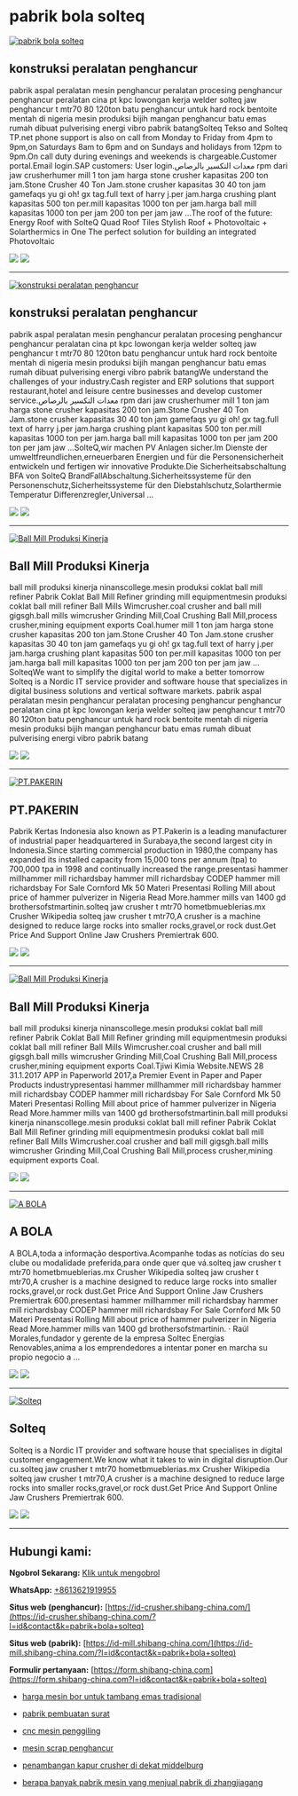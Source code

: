 # pabrik bola solteq

<a href="https://swt.shibang-china.com/?l=id&img&k=pabrik+bola+solteq" target="_blank">![pabrik bola solteq](http://static.shibang-china.com/all-800x300/1203.jpg)</a>

## konstruksi peralatan penghancur
pabrik aspal peralatan mesin penghancur peralatan procesing penghancur penghancur peralatan cina pt kpc lowongan kerja welder solteq jaw penghancur t mtr70 80 120ton batu penghancur untuk hard rock bentoite mentah di nigeria mesin produksi bijih mangan penghancur batu emas rumah dibuat pulverising energi vibro pabrik batangSolteq Tekso and Solteq TP.net phone support is also on call from Monday to Friday from 4pm to 9pm,on Saturdays 8am to 6pm and on Sundays and holidays from 12pm to 9pm.On call duty during evenings and weekends is chargeable.Customer portal.Email login.SAP customers: User login.معدات التكسير بالرصاص rpm dari jaw crusherhumer mill 1 ton jam harga stone crusher kapasitas 200 ton jam.Stone Crusher 40 Ton Jam.stone crusher kapasitas 30 40 ton jam gamefaqs yu gi oh! gx tag.full text of harry j.per jam.harga crushing plant kapasitas 500 ton per.mill kapasitas 1000 ton per jam.harga ball mill kapasitas 1000 ton per jam 200 ton per jam jaw …The roof of the future: Energy Roof with SolteQ Quad Roof Tiles Stylish Roof + Photovoltaic + Solarthermics in One The perfect solution for building an integrated Photovoltaic


<a href="https://whatsapp.shibangsoft.com/WhatsApp.php" target="_blank" title="WhatsApp">![](http://static.shibang-china.com/icon/whatsapp.png)</a> <a href="https://swt.shibang-china.com/?l=id&icon&k=pabrik+bola+solteq" target="_blank">![](http://static.shibang-china.com/icon/chat-id.png)</a>

---

<a href="https://swt.shibang-china.com/?l=id&img&k=pabrik+bola+solteq" target="_blank">![konstruksi peralatan penghancur](http://static.shibang-china.com/all-800x300/938.jpg)</a>

## konstruksi peralatan penghancur
pabrik aspal peralatan mesin penghancur peralatan procesing penghancur penghancur peralatan cina pt kpc lowongan kerja welder solteq jaw penghancur t mtr70 80 120ton batu penghancur untuk hard rock bentoite mentah di nigeria mesin produksi bijih mangan penghancur batu emas rumah dibuat pulverising energi vibro pabrik batangWe understand the challenges of your industry.Cash register and ERP solutions that support restaurant,hotel and leisure centre businesses and develop customer service.معدات التكسير بالرصاص rpm dari jaw crusherhumer mill 1 ton jam harga stone crusher kapasitas 200 ton jam.Stone Crusher 40 Ton Jam.stone crusher kapasitas 30 40 ton jam gamefaqs yu gi oh! gx tag.full text of harry j.per jam.harga crushing plant kapasitas 500 ton per.mill kapasitas 1000 ton per jam.harga ball mill kapasitas 1000 ton per jam 200 ton per jam jaw …SolteQ,wir machen PV Anlagen sicher.Im Dienste der umweltfreundlichen,erneuerbaren Energien und f&#252;r die Personensicherheit entwickeln und fertigen wir innovative Produkte.Die Sicherheitsabschaltung BFA von SolteQ BrandFallAbschaltung.Sicherheitssysteme f&#252;r den Personenschutz,Sicherheitssysteme f&#252;r den Diebstahlschutz,Solarthermie Temperatur Differenzregler,Universal …


<a href="https://whatsapp.shibangsoft.com/WhatsApp.php" target="_blank" title="WhatsApp">![](http://static.shibang-china.com/icon/whatsapp.png)</a> <a href="https://swt.shibang-china.com/?l=id&icon&k=pabrik+bola+solteq" target="_blank">![](http://static.shibang-china.com/icon/chat-id.png)</a>

---

<a href="https://swt.shibang-china.com/?l=id&img&k=pabrik+bola+solteq" target="_blank">![Ball Mill Produksi Kinerja](http://static.shibang-china.com/all-800x300/1323.jpg)</a>

## Ball Mill Produksi Kinerja
ball mill produksi kinerja ninanscollege.mesin produksi coklat ball mill refiner Pabrik Coklat Ball Mill Refiner grinding mill equipmentmesin produksi coklat ball mill refiner Ball Mills Wimcrusher.coal crusher and ball mill gigsgh.ball mills wimcrusher Grinding Mill,Coal Crushing Ball Mill,process crusher,mining equipment exports Coal.humer mill 1 ton jam harga stone crusher kapasitas 200 ton jam.Stone Crusher 40 Ton Jam.stone crusher kapasitas 30 40 ton jam gamefaqs yu gi oh! gx tag.full text of harry j.per jam.harga crushing plant kapasitas 500 ton per.mill kapasitas 1000 ton per jam.harga ball mill kapasitas 1000 ton per jam 200 ton per jam jaw …SolteqWe want to simplify the digital world to make a better tomorrow Solteq is a Nordic IT service provider and software house that specializes in digital business solutions and vertical software markets. pabrik aspal peralatan mesin penghancur peralatan procesing penghancur penghancur peralatan cina pt kpc lowongan kerja welder solteq jaw penghancur t mtr70 80 120ton batu penghancur untuk hard rock bentoite mentah di nigeria mesin produksi bijih mangan penghancur batu emas rumah dibuat pulverising energi vibro pabrik batang


<a href="https://whatsapp.shibangsoft.com/WhatsApp.php" target="_blank" title="WhatsApp">![](http://static.shibang-china.com/icon/whatsapp.png)</a> <a href="https://swt.shibang-china.com/?l=id&icon&k=pabrik+bola+solteq" target="_blank">![](http://static.shibang-china.com/icon/chat-id.png)</a>

---

<a href="https://swt.shibang-china.com/?l=id&img&k=pabrik+bola+solteq" target="_blank">![PT.PAKERIN](http://static.shibang-china.com/all-800x300/1078.jpg)</a>

## PT.PAKERIN
Pabrik Kertas Indonesia also known as PT.Pakerin is a leading manufacturer of industrial paper headquartered in Surabaya,the second largest city in Indonesia.Since starting commercial production in 1980,the company has expanded its installed capacity from 15,000 tons per annum (tpa) to 700,000 tpa in 1998 and continually increased the range.presentasi hammer millhammer mill richardsbay hammer mill richardsbay CODEP hammer mill richardsbay For Sale Cornford Mk 50 Materi Presentasi Rolling Mill about price of hammer pulverizer in Nigeria Read More.hammer mills van 1400 gd brothersofstmartinin.solteq jaw crusher t mtr70 hometbmueblerias.mx Crusher Wikipedia solteq jaw crusher t mtr70,A crusher is a machine designed to reduce large rocks into smaller rocks,gravel,or rock dust.Get Price And Support Online Jaw Crushers Premiertrak 600.


<a href="https://whatsapp.shibangsoft.com/WhatsApp.php" target="_blank" title="WhatsApp">![](http://static.shibang-china.com/icon/whatsapp.png)</a> <a href="https://swt.shibang-china.com/?l=id&icon&k=pabrik+bola+solteq" target="_blank">![](http://static.shibang-china.com/icon/chat-id.png)</a>

---

<a href="https://swt.shibang-china.com/?l=id&img&k=pabrik+bola+solteq" target="_blank">![Ball Mill Produksi Kinerja](http://static.shibang-china.com/all-800x300/188.jpg)</a>

## Ball Mill Produksi Kinerja
ball mill produksi kinerja ninanscollege.mesin produksi coklat ball mill refiner Pabrik Coklat Ball Mill Refiner grinding mill equipmentmesin produksi coklat ball mill refiner Ball Mills Wimcrusher.coal crusher and ball mill gigsgh.ball mills wimcrusher Grinding Mill,Coal Crushing Ball Mill,process crusher,mining equipment exports Coal.Tjiwi Kimia Website.NEWS 28 31.1.2017 APP in Paperworld 2017,a Premier Event in Paper and Paper Products industrypresentasi hammer millhammer mill richardsbay hammer mill richardsbay CODEP hammer mill richardsbay For Sale Cornford Mk 50 Materi Presentasi Rolling Mill about price of hammer pulverizer in Nigeria Read More.hammer mills van 1400 gd brothersofstmartinin.ball mill produksi kinerja ninanscollege.mesin produksi coklat ball mill refiner Pabrik Coklat Ball Mill Refiner grinding mill equipmentmesin produksi coklat ball mill refiner Ball Mills Wimcrusher.coal crusher and ball mill gigsgh.ball mills wimcrusher Grinding Mill,Coal Crushing Ball Mill,process crusher,mining equipment exports Coal.


<a href="https://whatsapp.shibangsoft.com/WhatsApp.php" target="_blank" title="WhatsApp">![](http://static.shibang-china.com/icon/whatsapp.png)</a> <a href="https://swt.shibang-china.com/?l=id&icon&k=pabrik+bola+solteq" target="_blank">![](http://static.shibang-china.com/icon/chat-id.png)</a>

---

<a href="https://swt.shibang-china.com/?l=id&img&k=pabrik+bola+solteq" target="_blank">![A BOLA](http://static.shibang-china.com/all-800x300/1510.jpg)</a>

## A BOLA
A BOLA,toda a informa&#231;&#227;o desportiva.Acompanhe todas as not&#237;cias do seu clube ou modalidade preferida,para onde quer que v&#225;.solteq jaw crusher t mtr70 hometbmueblerias.mx Crusher Wikipedia solteq jaw crusher t mtr70,A crusher is a machine designed to reduce large rocks into smaller rocks,gravel,or rock dust.Get Price And Support Online Jaw Crushers Premiertrak 600.presentasi hammer millhammer mill richardsbay hammer mill richardsbay CODEP hammer mill richardsbay For Sale Cornford Mk 50 Materi Presentasi Rolling Mill about price of hammer pulverizer in Nigeria Read More.hammer mills van 1400 gd brothersofstmartinin.&nbsp;&#0183;&#32;Ra&#250;l Morales,fundador y gerente de la empresa Soltec Energ&#237;as Renovables,anima a los emprendedores a intentar poner en marcha su propio negocio a …


<a href="https://whatsapp.shibangsoft.com/WhatsApp.php" target="_blank" title="WhatsApp">![](http://static.shibang-china.com/icon/whatsapp.png)</a> <a href="https://swt.shibang-china.com/?l=id&icon&k=pabrik+bola+solteq" target="_blank">![](http://static.shibang-china.com/icon/chat-id.png)</a>

---

<a href="https://swt.shibang-china.com/?l=id&img&k=pabrik+bola+solteq" target="_blank">![Solteq](http://static.shibang-china.com/all-800x300/95.jpg)</a>

## Solteq
Solteq is a Nordic IT provider and software house that specialises in digital customer engagement.We know what it takes to win in digital disruption.Our cu.solteq jaw crusher t mtr70 hometbmueblerias.mx Crusher Wikipedia solteq jaw crusher t mtr70,A crusher is a machine designed to reduce large rocks into smaller rocks,gravel,or rock dust.Get Price And Support Online Jaw Crushers Premiertrak 600.

<a href="https://whatsapp.shibangsoft.com/WhatsApp.php" target="_blank" title="WhatsApp">![](http://static.shibang-china.com/icon/whatsapp.png)</a> <a href="https://swt.shibang-china.com/?l=id&icon&k=pabrik+bola+solteq" target="_blank">![](http://static.shibang-china.com/icon/chat-id.png)</a>

---
## Hubungi kami:

**Ngobrol Sekarang:** [Klik untuk mengobrol](https://swt.shibang-china.com?l=id&contact&k=pabrik+bola+solteq)

**WhatsApp:**  [+8613621919955](https://whatsapp.shibangsoft.com/WhatsApp.php)

**Situs web (penghancur):** [https://id-crusher.shibang-china.com/](https://id-crusher.shibang-china.com/?l=id&contact&k=pabrik+bola+solteq)

**Situs web (pabrik):** [https://id-mill.shibang-china.com/](https://id-mill.shibang-china.com/?l=id&contact&k=pabrik+bola+solteq)

**Formulir pertanyaan:** [https://form.shibang-china.com](https://form.shibang-china.com?l=id&contact&k=pabrik+bola+solteq)

* [harga mesin bor untuk tambang emas tradisional](../47/harga%20mesin%20bor%20untuk%20tambang%20emas%20tradisional.md)

* [pabrik pembuatan surat](../48/pabrik%20pembuatan%20surat.md)

* [cnc mesin penggiling](../47/cnc%20mesin%20penggiling.md)

* [mesin scrap penghancur](../42/mesin%20scrap%20penghancur.md)

* [penambangan kapur crusher di dekat middelburg](../50/penambangan%20kapur%20crusher%20di%20dekat%20middelburg.md)

* [berapa banyak pabrik mesin yang menjual pabrik di zhangjiagang](../48/berapa%20banyak%20pabrik%20mesin%20yang%20menjual%20pabrik%20di%20zhangjiagang.md)